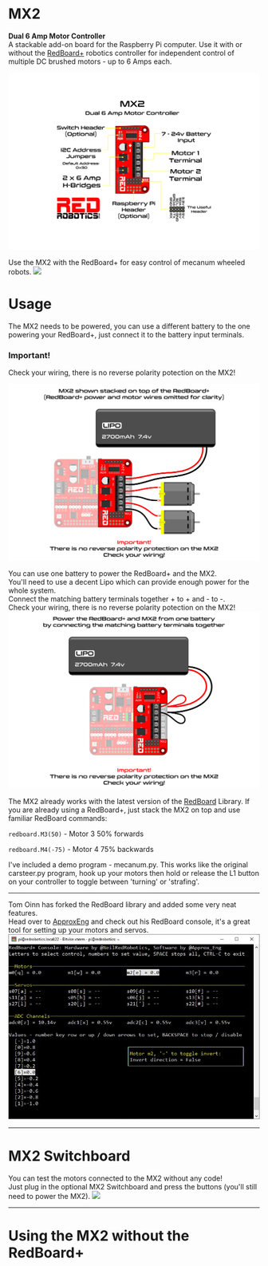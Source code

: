 # MX2
**Dual 6 Amp Motor Controller**  
A stackable add-on board for the Raspberry Pi computer. Use it with or without the [RedBoard+](https://github.com/RedRobotics/RedBoard) robotics controller for independent control of multiple DC brushed motors - up to 6 Amps each.   

![MX2 Image](https://github.com/RedRobotics/MX2/blob/images/MX2_text.png)

Use the MX2 with the RedBoard+ for easy control of mecanum wheeled robots.
[![](http://img.youtube.com/vi/_U4hyjQlxvI/0.jpg)](http://www.youtube.com/watch?v=_U4hyjQlxvI "Mecanum Wheel Test")  

# Usage  
The MX2 needs to be powered, you can use a different battery to the one powering your RedBoard+, just connect it to the battery input terminals. 
### Important!  

Check your wiring, there is no reverse polarity potection on the MX2!  


![MX2 Image](https://github.com/RedRobotics/MX2/blob/images/MX2_Wiring.png)  

You can use one battery to power the RedBoard+ and the MX2.  
You'll need to use a decent Lipo which can provide enough power for the whole system.  
Connect the matching battery terminals together + to + and - to -.  
Check your wiring, there is no reverse polarity potection on the MX2!  
![MX2 Image](https://github.com/RedRobotics/MX2/blob/images/MX2_Wiring_one_battery.png)

The MX2 already works with the latest version of the [RedBoard](https://github.com/RedRobotics/RedBoard) Library. If you are already using a RedBoard+, just stack the MX2 on top and use familiar RedBoard commands:

`redboard.M3(50)` - Motor 3 50% forwards

`redboard.M4(-75)` - Motor 4 75% backwards 

I've included a demo program - mecanum.py. This works like the original carsteer.py program, hook up your motors then hold or release the L1 button on your controller to toggle between 'turning' or 'strafing'.  



---

Tom Oinn has forked the RedBoard library and added some very neat features.  
Head over to [ApproxEng](https://github.com/ApproxEng/RedBoard) and check out his RedBoard console, it's a great tool for setting up your motors and servos.  
![MX2 Image](https://github.com/RedRobotics/MX2/blob/images/RedBoard%2B%20Console.JPG)  

---


# MX2 Switchboard 

You can test the motors connected to the MX2 without any code!  
Just plug in the optional MX2 Switchboard and press the buttons (you'll still need to power the MX2). 
[![](http://img.youtube.com/vi/648YB2zGYNY/0.jpg)](http://www.youtube.com/watch?v=648YB2zGYNY "MX2 Switchboard")  


---
# Using the MX2 without the RedBoard+

